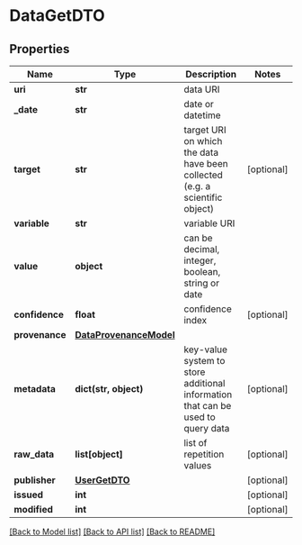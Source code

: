 # DataGetDTO

## Properties
Name | Type | Description | Notes
------------ | ------------- | ------------- | -------------
**uri** | **str** | data URI | 
**_date** | **str** | date or datetime | 
**target** | **str** | target URI on which the data have been collected (e.g. a scientific object) | [optional] 
**variable** | **str** | variable URI | 
**value** | **object** | can be decimal, integer, boolean, string or date | 
**confidence** | **float** | confidence index | [optional] 
**provenance** | [**DataProvenanceModel**](DataProvenanceModel.md) |  | 
**metadata** | **dict(str, object)** | key-value system to store additional information that can be used to query data | [optional] 
**raw_data** | **list[object]** | list of repetition values | [optional] 
**publisher** | [**UserGetDTO**](UserGetDTO.md) |  | [optional] 
**issued** | **int** |  | [optional] 
**modified** | **int** |  | [optional] 

[[Back to Model list]](../README.md#documentation-for-models) [[Back to API list]](../README.md#documentation-for-api-endpoints) [[Back to README]](../README.md)


